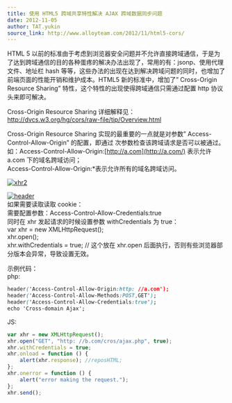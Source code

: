 ```yaml
---
title: 使用 HTML5 跨域共享特性解决 AJAX 跨域数据同步问题
date: 2012-11-05
author: TAT.yukin
source_link: http://www.alloyteam.com/2012/11/html5-cors/
---
```


<!-- {% raw %} - for jekyll -->

HTML 5 以前的标准由于考虑到浏览器安全问题并不允许直接跨域通信，于是为了达到跨域通信的目的各种蛋疼的解决办法出现了，常用的有：jsonp、使用代理文件、地址栏 hash 等等，这些办法的出现在达到解决跨域问题的同时，也增加了前端页面的性能开销和维护成本。HTML5 新的标准中，增加了” Cross-Origin Resource Sharing” 特性，这个特性的出现使得跨域通信只需通过配置 http 协议头来即可解决。

Cross-Origin Resource Sharing 详细解释见：  
<http://dvcs.w3.org/hg/cors/raw-file/tip/Overview.html>

Cross-Origin Resource Sharing 实现的最重要的一点就是对参数” Access-Control-Allow-Origin” 的配置，即通过 次参数检查该跨域请求是否可以被通过。  
如：Access-Control-Allow-Origin:[http://a.com](http://a.com/) 表示允许 a.com 下的域名跨域访问；  
Access-Control-Allow-Origin:\*表示允许所有的域名跨域访问。

[![](http://www.imyukin.com/wp-content/uploads/2012/11/xhr2.png "xhr2")](http://www.imyukin.com/wp-content/uploads/2012/11/xhr2.png)

[![](http://www.imyukin.com/wp-content/uploads/2012/11/header.png "header")](http://www.imyukin.com/wp-content/uploads/2012/11/header.png)  
如果需要读取读取 cookie：  
需要配置参数：Access-Control-Allow-Credentials:true  
同时在 xhr 发起请求的时候设置参数 withCredentials 为 true：  
var xhr = new XMLHttpRequest();  
xhr.open();  
xhr.withCredentials = true; // 这个放在 xhr.open 后面执行，否则有些浏览器部分版本会异常，导致设置无效。

示例代码：  
php:

```css
header('Access-Control-Allow-Origin:http: //a.com');
header('Access-Control-Allow-Methods:POST,GET');
header('Access-Control-Allow-Credentials:true'); 
echo 'Cross-domain Ajax';
```

JS:

```javascript
var xhr = new XMLHttpRequest();
xhr.open("GET", "http: //b.com/cros/ajax.php", true);
xhr.withCredentials = true;
xhr.onload = function () {
    alert(xhr.response); //reposHTML;
};
xhr.onerror = function () {
    alert("error making the request.");
};
xhr.send();
```

<!-- {% endraw %} - for jekyll -->